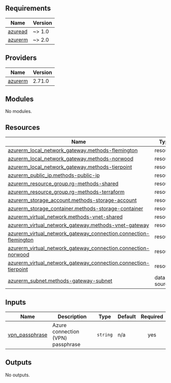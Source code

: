 ## Requirements

| Name | Version |
|------|---------|
| <a name="requirement_azuread"></a> [azuread](#requirement\_azuread) | ~> 1.0 |
| <a name="requirement_azurerm"></a> [azurerm](#requirement\_azurerm) | ~> 2.0 |

## Providers

| Name | Version |
|------|---------|
| <a name="provider_azurerm"></a> [azurerm](#provider\_azurerm) | 2.71.0 |

## Modules

No modules.

## Resources

| Name | Type |
|------|------|
| [azurerm_local_network_gateway.methods-flemington](https://registry.terraform.io/providers/hashicorp/azurerm/latest/docs/resources/local_network_gateway) | resource |
| [azurerm_local_network_gateway.methods-norwood](https://registry.terraform.io/providers/hashicorp/azurerm/latest/docs/resources/local_network_gateway) | resource |
| [azurerm_local_network_gateway.methods-tierpoint](https://registry.terraform.io/providers/hashicorp/azurerm/latest/docs/resources/local_network_gateway) | resource |
| [azurerm_public_ip.methods-public-ip](https://registry.terraform.io/providers/hashicorp/azurerm/latest/docs/resources/public_ip) | resource |
| [azurerm_resource_group.rg-methods-shared](https://registry.terraform.io/providers/hashicorp/azurerm/latest/docs/resources/resource_group) | resource |
| [azurerm_resource_group.rg-methods-terraform](https://registry.terraform.io/providers/hashicorp/azurerm/latest/docs/resources/resource_group) | resource |
| [azurerm_storage_account.methods-storage-account](https://registry.terraform.io/providers/hashicorp/azurerm/latest/docs/resources/storage_account) | resource |
| [azurerm_storage_container.methods-storage-container](https://registry.terraform.io/providers/hashicorp/azurerm/latest/docs/resources/storage_container) | resource |
| [azurerm_virtual_network.methods-vnet-shared](https://registry.terraform.io/providers/hashicorp/azurerm/latest/docs/resources/virtual_network) | resource |
| [azurerm_virtual_network_gateway.methods-vnet-gateway](https://registry.terraform.io/providers/hashicorp/azurerm/latest/docs/resources/virtual_network_gateway) | resource |
| [azurerm_virtual_network_gateway_connection.connection-flemington](https://registry.terraform.io/providers/hashicorp/azurerm/latest/docs/resources/virtual_network_gateway_connection) | resource |
| [azurerm_virtual_network_gateway_connection.connection-norwood](https://registry.terraform.io/providers/hashicorp/azurerm/latest/docs/resources/virtual_network_gateway_connection) | resource |
| [azurerm_virtual_network_gateway_connection.connection-tierpoint](https://registry.terraform.io/providers/hashicorp/azurerm/latest/docs/resources/virtual_network_gateway_connection) | resource |
| [azurerm_subnet.methods-gateway-subnet](https://registry.terraform.io/providers/hashicorp/azurerm/latest/docs/data-sources/subnet) | data source |

## Inputs

| Name | Description | Type | Default | Required |
|------|-------------|------|---------|:--------:|
| <a name="input_vpn_passphrase"></a> [vpn\_passphrase](#input\_vpn\_passphrase) | Azure connection (VPN) passphrase | `string` | n/a | yes |

## Outputs

No outputs.
